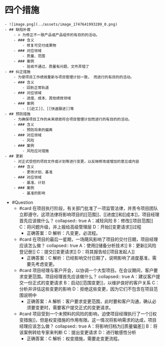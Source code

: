 # 四个措施
	- ![image.png](../assets/image_1747641993289_0.png)
	- ## 缺陷补救
		- > 为修正不一致产品或产品组件的有目的的活动。
		- ### 含义
			- 修复可交付成果物
		- ### 对应领域
			- 质量、范围
		- ### 案例
			- 验收不通过、质量有问题、文件弄错了
	- ## 纠正措施
		- 为使项目工作绩效重新与项目管理计划一致， 而进行的有目的的活动。
		- ### 含义
			- 回到正常轨道
		- ### 对应领域
			- 进度、成本、其他绩效领域
		- ### 案例
			- [[赶工]]、[[快速跟进]]等
	- ## 预防措施
		- 为确保项目工作的未来绩效符合项目管理计划而进行的有目的的活动。
		- ### 含义
			- 预防将来的偏离
		- ### 对应领域
			- 风险
		- ### 案例
			- 风险应对措施
	- ## 更新
		- 对正式受控的项目文件或计划等进行变更，以反映修改或增加的意见或内容
		- ### 含义
			- 更改计划、基准
		- ### 对应领域
			- 基准、计划
		- ### 案例
			- 基准的影响
- #Question
	- #card 在项目执行阶段，有关部门批准了一项监管法律，并责令项目团队立即遵守。这项法律将影响项目的[[范围]]、[[进度]]和[[成本]]，项目经理首先应该做什么？
	  collapsed:: true
	  A：减轻风险
	  B：修改[[项目范围]]
	  C：将问题升级，并上报给高级管理层
	  D：开始[[变更请求]]过程
		- 正确答案：D
		  解析：凡变更，必流程。
	- #card 在项目的最后一星期，一场飓风影响了项目的交付日期，项目经理应该怎么做？
	  collapsed:: true
	  A：使用[[储备分析技术]]
	  B：更新[[风险登记册]]
	  C：提交[[变更请求]]
	  D：将其报告给[[项目发起人]]
		- 正确答案：C
		  解析：已经影响交付日期了，说明影响了进度基准，需要先考虑变更。
	- #card 项目经理与客户开会，以协调一个大型项目。在会议期间，客户要求变更范围。项目经理首先应该做什么？
	  collapsed:: true
	  A：建议客户提交一份正式的变更请求
	  B：启动[[范围变更]]，以维护良好的客户关系
	  C：分析并评估这些变更的影响
	  D：拒绝这些变更，因为它们不包含在项目范围说明中
		- 正确答案：A
		  解析：客户要求变更范围，此时要和客户沟通，确认必须要变更时，需要客户提交正式的变更请求。
	- #card 项目受到一个未预料的风险的影响，迫使项目经理执行了一个[[权变措施]]，但是权变措施的作用有限。这一情况将影响需求的达成，项目经理应该怎么做？
	  collapsed:: true
	  A：将影响归档为[[质量偏差]]
	  B：将该案例转给专家来判断
	  C：提出变更请求
	  D：进行敏感性分析
		- 正确答案：C
		  解析：权变措施，需要走变更流程。